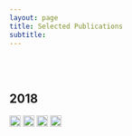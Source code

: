```yaml
---
layout: page
title: Selected Publications
subtitle: 
---
```

<br/>
<br/>

## 2018

<img src="../img/journal-article.png" height="20px">

<img src="../img/conference-paper.png" height="20px">

<img src="../img/workshop-paper.png" height="20px">

<img src="../img/book-chapter.png" height="20px">











































